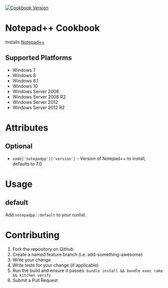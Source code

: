 [![Cookbook Version](http://img.shields.io/cookbook/v/notepadpp.svg)](https://supermarket.chef.io/cookbooks/notepadpp)


# Notepad++ Cookbook

Installs [Notepad++](https://notepad-plus-plus.org) 

## Supported Platforms
- Windows 7
- Windows 8
- Windows 8.1
- Windows 10
- Windows Server 2008
- Windows Server 2008 R2
- Windows Server 2012
- Windows Server 2012 R2

# Attributes

## Optional
* `node['notepadpp']['version']` - Version of Notepad++ to install, defaults to 7.0.

# Usage

## default

Add `notepadpp::default` to your runlist.

# Contributing

1. Fork the repository on Github
2. Create a named feature branch (i.e. add-something-awesome)
3. Write your change
4. Write tests for your change (if applicable)
5. Run the build and ensure it passes. `bundle install && bundle exec rake && kitchen verify`
6. Submit a Pull Request